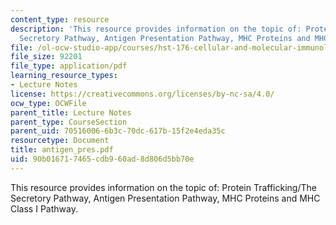 ```yaml
---
content_type: resource
description: 'This resource provides information on the topic of: Protein Trafficking/The
  Secretory Pathway, Antigen Presentation Pathway, MHC Proteins and MHC Class I Pathway.'
file: /ol-ocw-studio-app/courses/hst-176-cellular-and-molecular-immunology-fall-2005/90b016717465cdb960ad8d806d5bb70e_antigen_pres.pdf
file_size: 92201
file_type: application/pdf
learning_resource_types:
- Lecture Notes
license: https://creativecommons.org/licenses/by-nc-sa/4.0/
ocw_type: OCWFile
parent_title: Lecture Notes
parent_type: CourseSection
parent_uid: 70516006-6b3c-70dc-617b-15f2e4eda35c
resourcetype: Document
title: antigen_pres.pdf
uid: 90b01671-7465-cdb9-60ad-8d806d5bb70e
---
```

This resource provides information on the topic of: Protein Trafficking/The Secretory Pathway, Antigen Presentation Pathway, MHC Proteins and MHC Class I Pathway.